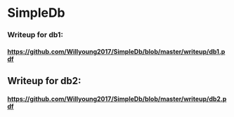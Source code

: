 # SimpleDb
### Writeup for db1: 
#### https://github.com/Willyoung2017/SimpleDb/blob/master/writeup/db1.pdf

## Writeup for db2:
#### https://github.com/Willyoung2017/SimpleDb/blob/master/writeup/db2.pdf
